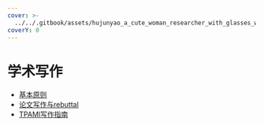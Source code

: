 ```yaml
---
cover: >-
  ../../.gitbook/assets/hujunyao_a_cute_woman_researcher_with_glasses_writing_a_paper_t_56694277-17f3-4a36-aa25-1576bb0b343c.webp
coverY: 0
---
```


# 学术写作

* [基本原则](basic.md)
* [论文写作与rebuttal](writing-and-rebuttal.md)
* [TPAMI写作指南](tpami-writing-guideline.md)

